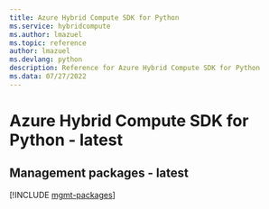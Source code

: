```yaml
---
title: Azure Hybrid Compute SDK for Python
ms.service: hybridcompute
ms.author: lmazuel
ms.topic: reference
author: lmazuel
ms.devlang: python
description: Reference for Azure Hybrid Compute SDK for Python
ms.data: 07/27/2022
---
```

# Azure Hybrid Compute SDK for Python - latest

## Management packages - latest
[!INCLUDE [mgmt-packages](hybrid-compute-mgmt-index.md)]